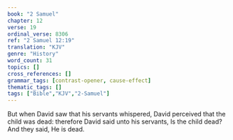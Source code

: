 ```yaml
---
book: "2 Samuel"
chapter: 12
verse: 19
ordinal_verse: 8306
ref: "2 Samuel 12:19"
translation: "KJV"
genre: "History"
word_count: 31
topics: []
cross_references: []
grammar_tags: [contrast-opener, cause-effect]
thematic_tags: []
tags: ["Bible","KJV","2-Samuel"]
---
```

But when David saw that his servants whispered, David perceived that the child was dead: therefore David said unto his servants, Is the child dead? And they said, He is dead.
